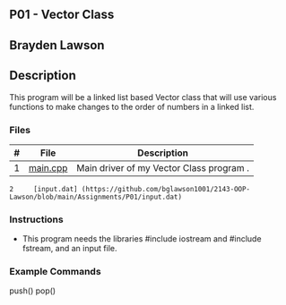 ## P01 - Vector Class
## Brayden Lawson
## Description 

This program will be a linked list based Vector class that will use various functions
to make changes to the order of numbers in a linked list.

### Files

|   #   | File     | Description                      |
| :---: | -------- | -------------------------------- |
|   1   | [main.cpp](https://github.com/bglawson1001/2143-OOP-Lawson/blob/main/Assignments/P01/main.cpp) | Main driver of my Vector Class program . |
    2     [input.dat] (https://github.com/bglawson1001/2143-OOP-Lawson/blob/main/Assignments/P01/input.dat)


### Instructions

- This program needs the libraries #include iostream and
#include fstream, and an input file.

### Example Commands

push()
pop()
